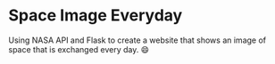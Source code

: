 # Space Image Everyday

Using NASA API and Flask to create a website that shows an image of space that is exchanged every day. :smile:

